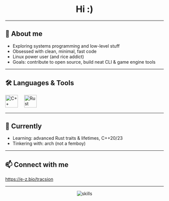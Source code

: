 <h1 align="center">Hi :)</h1>

---

<h2 align="left">🧊 About me</h2>

- Exploring systems programming and low-level stuff
- Obsessed with clean, minimal, fast code
- Linux power user (and rice addict)
- Goals: contribute to open source, build neat CLI & game engine tools

---

<h2 align="left">🛠 Languages & Tools</h2>

<div align="left">
  <img src="https://cdn.jsdelivr.net/gh/devicons/devicon/icons/cplusplus/cplusplus-original.svg" height="40" alt="C++" />
  <img width="12" />
  <img src="https://cdn.jsdelivr.net/gh/devicons/devicon/icons/rust/rust-plain.svg" height="40" alt="Rust" />
</div>

---

<h2 align="left">🌌 Currently</h2>

- Learning: advanced Rust traits & lifetimes, C++20/23
- Tinkering with: arch (not a femboy)

---

<h2 align="left">📫 Connect with me</h2>

https://e-z.bio/tracsion

---

<p align="center">
  <img src="https://skillicons.dev/icons?i=cpp,rust,linux" alt="skills" />
</p>
